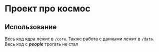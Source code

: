 # Проект про космос

## Использование
Весь код ядра лежит в `/core`. Также работа с данными лежит в `/data`.
Весь код с _**people**_ трогать не стал
